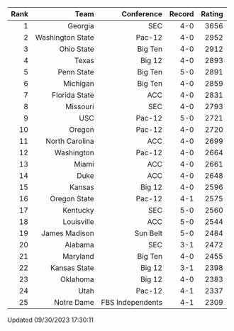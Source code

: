 | Rank  | Team                 | Conference           | Record   | Rating |
| ---:  | ---:                 | ---:                 | ---:     | ---:   |
| 1     | Georgia              | SEC                  | 4-0      | 3656   |
| 2     | Washington State     | Pac-12               | 4-0      | 2952   |
| 3     | Ohio State           | Big Ten              | 4-0      | 2912   |
| 4     | Texas                | Big 12               | 4-0      | 2893   |
| 5     | Penn State           | Big Ten              | 5-0      | 2891   |
| 6     | Michigan             | Big Ten              | 4-0      | 2859   |
| 7     | Florida State        | ACC                  | 4-0      | 2831   |
| 8     | Missouri             | SEC                  | 4-0      | 2793   |
| 9     | USC                  | Pac-12               | 5-0      | 2721   |
| 10    | Oregon               | Pac-12               | 4-0      | 2720   |
| 11    | North Carolina       | ACC                  | 4-0      | 2699   |
| 12    | Washington           | Pac-12               | 4-0      | 2664   |
| 13    | Miami                | ACC                  | 4-0      | 2661   |
| 14    | Duke                 | ACC                  | 4-0      | 2648   |
| 15    | Kansas               | Big 12               | 4-0      | 2596   |
| 16    | Oregon State         | Pac-12               | 4-1      | 2575   |
| 17    | Kentucky             | SEC                  | 5-0      | 2560   |
| 18    | Louisville           | ACC                  | 5-0      | 2544   |
| 19    | James Madison        | Sun Belt             | 5-0      | 2484   |
| 20    | Alabama              | SEC                  | 3-1      | 2472   |
| 21    | Maryland             | Big Ten              | 4-0      | 2455   |
| 22    | Kansas State         | Big 12               | 3-1      | 2398   |
| 23    | Oklahoma             | Big 12               | 4-0      | 2383   |
| 24    | Utah                 | Pac-12               | 4-1      | 2337   |
| 25    | Notre Dame           | FBS Independents     | 4-1      | 2309   |

Updated 09/30/2023 17:30:11
